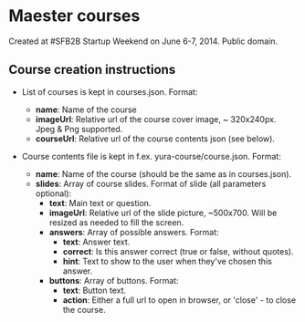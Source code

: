 # Maester courses

Created at #SFB2B Startup Weekend on June 6-7, 2014. Public domain.

## Course creation instructions

 * List of courses is kept in courses.json. Format:
   * **name**: Name of the course
   * **imageUrl**: Relative url of the course cover image, ~ 320x240px. Jpeg & Png supported.
   * **courseUrl**: Relative url of the course contents json (see below).

 * Course contents file is kept in f.ex. yura-course/course.json. Format:
   * **name**: Name of the course (should be the same as in courses.json).
   * **slides**: Array of course slides. Format of slide (all parameters optional):
     * **text**: Main text or question.
     * **imageUrl**: Relative url of the slide picture, ~500x700. Will be resized as needed to fill the screen.
     * **answers**: Array of possible answers. Format:
       * **text**: Answer text.
       * **correct**: Is this answer correct (true or false, without quotes).
       * **hint**: Text to show to the user when they've chosen this answer.
     * **buttons**: Array of buttons. Format:
       * **text**: Button text.
       * **action**: Either a full url to open in browser, or 'close' - to close the course.







